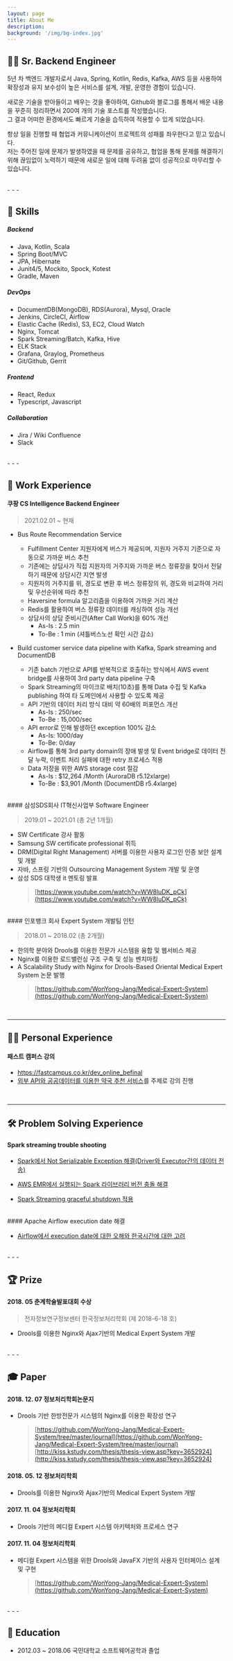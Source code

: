 ```yaml
---
layout: page
title: About Me
description: 
background: '/img/bg-index.jpg'
---
```


## 👨‍💻 Sr. Backend Engineer      

5년 차 백엔드 개발자로서 Java, Spring, Kotlin, Redis, Kafka, AWS 등을 
사용하여 확장성과 유지 보수성이 높은 서비스를 
설계, 개발, 운영한 경험이 있습니다.   

새로운 기술을 받아들이고 배우는 것을 좋아하여, Github와 블로그를 
통해서 배운 내용을 꾸준히 정리하면서 200여 개의 기술 포스트를 작성했습니다.      
그 결과 어떠한 환경에서도 빠르게 기술을 습득하여 적용할 수 있게 되었습니다.   

항상 일을 진행할 때 협업과 커뮤니케이션이 프로젝트의 성패를 
좌우한다고 믿고 있습니다.   
저는 주어진 일에 문제가 발생하였을 때 문제를 공유하고, 
협업을 통해 문제를 해결하기 위해 끊임없이 노력하기 때문에 
새로운 일에 대해 두려움 없이 성공적으로 마무리할 수 있습니다.     

<br>   
- - - 
 
## 💪 Skills   

##### Backend

- Java, Kotlin, Scala   
- Spring Boot/MVC 
- JPA, Hibernate 
- Junit4/5, Mockito, Spock, Kotest     
- Gradle, Maven   

##### DevOps   

- DocumentDB(MongoDB), RDS(Aurora), Mysql, Oracle   
- Jenkins, CircleCI, Airflow   
- Elastic Cache (Redis), S3, EC2, Cloud Watch   
- Nginx, Tomcat   
- Spark Streaming/Batch, Kafka, Hive 
- ELK Stack   
- Grafana, Graylog, Prometheus   
- Git/Github, Gerrit      

##### Frontend

- React, Redux
- Typescript, Javascript   

##### Collaboration   

- Jira / Wiki Confluence    
- Slack   

<br>   
- - - 

## 💼  Work Experience    

#### 쿠팡 CS Intelligence Backend Engineer   

> 2021.02.01 ~ 현재   

- Bus Route Recommendation Service    
    - Fulfillment Center 지원자에게 버스가 제공되며, 지원자 거주지 기준으로 자동으로 가까운 버스 추천  
    - 기존에는 상담사가 직접 지원자의 거주지와 가까운 버스 정류장을 찾아서 전달하기 때문에 상담시간 지연 발생   
    - 지원자의 거주지를 위, 경도로 변환 후 버스 정류장의 위, 경도와 비교하여 거리 및 우선순위에 따라 추천   
    - Haversine formula 알고리즘을 이용하여 가까운 거리 계산      
    - Redis를 활용하여 버스 정류장 데이터를 캐싱하여 성능 개선   
    - 상담사의 상담 준비시간(After Call Work)을 60% 개선    
        - As-Is : 2.5 min   
        - To-Be : 1 min (셔틀버스노선 확인 시간 감소)    
          

- Build customer service data pipeline with Kafka, Spark streaming and DocumentDB       
    - 기존 batch 기반으로 API를 반복적으로 호출하는 방식에서 AWS event bridge를 사용하여 3rd party data pipeline 구축     
    - Spark Streaming의 마이크로 배치(10초)를 통해 Data 수집 및 Kafka publishing 하여 타 도메인에서 사용할 수 있도록 제공     
    - API 기반의 데이터 처리 방식 대비 약 60배의 퍼포먼스 개선  
        - As-Is : 250/sec   
        - To-Be : 15,000/sec     
    - API error로 인해 발생하던 exception 100% 감소   
        - As-Is: 1000/day   
        - To-Be: 0/day   
    - Airflow를 통해 3rd party domain의 장애 발생 및 Event bridge로 데이터 전달 누락, 이벤트 처리 실패에 대한 retry 프로세스 적용     
    - Data 저장을 위한 AWS storage cost 절감     
        - As-Is : $12,264 /Month (AuroraDB r5.12xlarge)      
        - To-Be : $3,901 /Month (DocumentDB r5.4xlarge)     


<br>   
#### 삼성SDS회사 IT혁신사업부 Software Engineer    

> 2019.01 ~ 2021.01 (총 2년 1개월)    

- SW Certificate 강사 활동        
- Samsung SW certificate professional 취득     
- DRM(Digital Right Management) 서버를 이용한 사용자 로그인 인증 보안 설계 및 개발    
- 자바, 스프링 기반의 Outsourcing Management System 개발 및 운영    
- 삼성 SDS 대학생 it 멘토링 발표   
    > [https://www.youtube.com/watch?v=WW8luDK_pCk](https://www.youtube.com/watch?v=WW8luDK_pCk)   

<br>   
#### 인포뱅크 회사 Expert System 개발팀 인턴  

> 2018.01 ~ 2018.02 (총 2개월)     

- 한의학 분야와 Drools를 이용한 전문가 시스템을 융합 및 웹서비스 제공    
- Nginx를 이용한 로드밸런싱 구조 구축 및 성능 벤치마킹   
- A Scalability Study with Nginx for Drools-Based Oriental Medical Expert System 논문 발행     
    > [https://github.com/WonYong-Jang/Medical-Expert-System](https://github.com/WonYong-Jang/Medical-Expert-System)   


<br>  

- - - 

## ✍🏻 Personal Experience    

#### 패스트 캠퍼스 강의     

- [<u>https://fastcampus.co.kr/dev_online_befinal</u>](https://fastcampus.co.kr/dev_online_befinal)   
- [<u>외부 API와 공공데이터를 이용한 약국 추천 서비스</u>](https://github.com/WonYong-Jang/Pharmacy-Recommendation)를 
주제로 강의 진행     

<br>   

- - - 

## 🛠 Problem Solving Experience     

#### Spark streaming trouble shooting     

- [Spark에서 Not Serializable Exception 해결(Driver와 Executor간의 데이터 전송)](https://wonyong-jang.github.io/spark/2021/06/15/Spark-Serialization.html)      

- [AWS EMR에서 실행되는 Spark 라이브러리 버전 충돌 해결](https://wonyong-jang.github.io/spark/2021/07/08/Spark-override-dependency.html)       

- [Spark Streaming graceful shutdown 적용](https://wonyong-jang.github.io/spark/2021/06/29/Spark-graceful-shutdown.html)          


<br>      
#### Apache Airflow execution date 해결        

- [<u>Airflow에서 execution date에 대한 오해와 한국시간에 대한 고려</u>](https://wonyong-jang.github.io/bigdata/2021/03/08/BigData-Apache-Airflow.html)    



<br>   
- - -   

## 🏆  Prize      

#### 2018. 05 춘계학술발표대회 수상    

> 전자정보연구정보센터 한국정보처리학회 (제 2018-6-18 호)   

- Drools를 이용한 Nginx와 Ajax기반의 Medical Expert System 개발   


<br>   
- - -

## 🎓  Paper   

#### 2018. 12. 07 정보처리학회논문지   

- Drools 기반 한방전문가 시스템의 Nginx를 이용한 확장성 연구    

    > [https://github.com/WonYong-Jang/Medical-Expert-System/tree/master/journal](https://github.com/WonYong-Jang/Medical-Expert-System/tree/master/journal)    
    > [http://kiss.kstudy.com/thesis/thesis-view.asp?key=3652924](http://kiss.kstudy.com/thesis/thesis-view.asp?key=3652924)  

#### 2018. 05. 12 정보처리학회   

- Drools를 이용한 Nginx와 Ajax기반의 Medical Expert System 개발   

#### 2017. 11. 04 정보처리학회   

-  Drools 기반의 메디컬 Expert 시스템 아키텍처와 프로세스 연구    


#### 2017. 11. 04 정보처리학회   

-  메디컬 Expert 시스템을 위한 Drools와 JavaFX 기반의 사용자 인터페이스 설계 및 구현    
    > [https://github.com/WonYong-Jang/Medical-Expert-System](https://github.com/WonYong-Jang/Medical-Expert-System)   


<br>   
- - - 

## 🏫  Education  

- 2012.03 ~ 2018.06 국민대학교 소프트웨어공학과 졸업    


